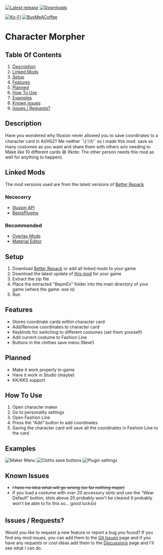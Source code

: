[![Latest release](https://img.shields.io/github/release/Prolo1/Fashion_Line.svg?style=flat)](https://github.com/Prolo1/Fashion_Line/releases/latest)
[![Downloads](https://img.shields.io/github/downloads/Prolo1/Fashion_Line/total.svg?style=flat)](https://github.com/Prolo1/Fashion_Line/releases)

[![Ko-Fi](https://img.shields.io/badge/Ko--fi-F16061?style=for-the-badge&logo=ko-fi&logoColor=white)](https://ko-fi.com/prolo)
[![BuyMeACoffee](https://img.shields.io/badge/Buy%20Me%20a%20Coffee-ffdd00?style=for-the-badge&logo=buy-me-a-coffee&logoColor=black)](https://www.buymeacoffee.com/prolo)

# Character Morpher

## Table Of Contents

1. [Description](#description)
2. [Linked Mods](#linked-mods)
3. [Setup](#setup)
4. [Features](#features)
5. [Planned](#planned)
6. [How To Use](#how-to-use)
7. [Examples](#examples)
8. [Known Issues](#known-issues)
69. [Issues / Requests?](#issues)

## Description

Have you wondered why Illusion never allowed you to save coordinates to a character card in AI/HS2? Me neither ¯\\_(ツ)_/¯ so I made this mod. save as many costumes as you want and share them with others w/o needing to Make like 10 different cards 😅 (Note: The other person needs this mod as well for anything to happen). 

## Linked Mods

The mod versions used are from the latest versions of [Better Repack](https://dl.betterrepack.com/public/)

### Nececerry

* [Illusion API](https://github.com/IllusionMods/IllusionModdingAPI)
* [BepisPlugins](https://github.com/IllusionMods/BepisPlugins)
  
### Recommended

* [Overlay Mods](https://github.com/ManlyMarco/Illusion-Overlay-Mods) 
* [Material Editor](https://github.com/IllusionMods/KK_Plugins)

## Setup

1. Download [Better Repack](https://dl.betterrepack.com/public/) or add all linked mods to your game
2. Download the latest update of [this mod](https://github.com/Prolo1/Fashion_Line/releases/latest/) for your game
3. Extract the zip file
4. Place the extracted "BepinEx" folder into the main directory of your game (where the game .exe is)
5. Run

## Features

* Stores coordinate cards within character card
* Add/Remove coordinates to character card
* Keybinds for switching to different costumes (set them yourself)
* Add current costume to Fashion Line
* Buttons in the clothes save menu (New!)

## Planned

* Make it work properly in-game
* Have it work in Studio (maybe)
* KK/KKS support

## How To Use

1. Open character maker
2. Go to personality settings
3. Open Fashion Line
4. Press the "Add" button to add coordinates
5. Saving the character card will save all the coordinates in Fashion Line to the card   

## Examples
 
 ![Maker Menu](https://media.discordapp.net/attachments/1184458820290871396/1184471319996272712/image.png)
 ![Cloths save buttons](https://media.discordapp.net/attachments/1184458820290871396/1184472525577650176/image.png)
 ![Plugin settings](https://media.discordapp.net/attachments/1184458820290871396/1184474667805851728/image.png)

## Known Issues

* ~~I have no idea what will go wrong (so far nothing major)~~
* If you load a costume with over 20 accessory slots and use the "Wear Default" button, slots above 20 probably won't be cleared (I probably won't be able to fix this so... good luck👍)

## Issues / Requests? <a name="issues"></a>

Would you like to request a new feature or report a bug you found? If you find any mod issues, you can add them to the [Git Issues](https://github.com/Prolo1/Fashion_Line/issues) page and if you have any requests or cool ideas add them to the [Discussions](https://github.com/Prolo1/Fashion_Line/discussions) page and I'll see what I can do.
